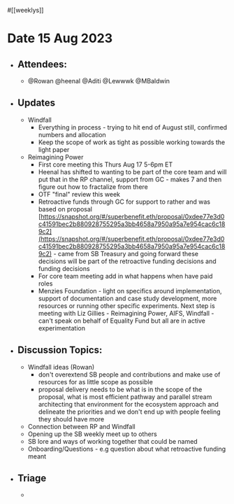 #[[weeklys]] 
# **Date 15 Aug 2023**
- ## Attendees:
	- @Rowan  @heenal @Aditi @Lewwwk @MBaldwin 
- ## Updates
	- Windfall
		- Everything in process - trying to hit end of August still, confirmed numbers and allocation 
		- Keep the scope of work as tight as possible working towards the light paper
	- Reimagining Power 
		- First core meeting this Thurs Aug 17 5-6pm ET
		- Heenal has shifted to wanting to be part of the core team and will put that in the RP channel, support from GC - makes 7 and then figure out how to fractalize from there
		- OTF "final" review this week 
		- Retroactive funds through GC for support to rather and was based on proposal [https://snapshot.org/#/superbenefit.eth/proposal/0xdee77e3d0c41591bec2b880928755295a3bb4658a7950a95a7e954cac6c189c2](https://snapshot.org/#/superbenefit.eth/proposal/0xdee77e3d0c41591bec2b880928755295a3bb4658a7950a95a7e954cac6c189c2)  - came from SB Treasury and going forward these decisions will be part of the retroactive funding decisions and funding decisions 
		- For core team meeting add in what happens when have paid roles
		- Menzies Foundation - light on specifics around implementation, support of documentation and case study development, more resources or running other specific experiments. Next step is meeting with Liz Gillies - Reimagining Power, AIFS, Windfall - can't speak on behalf of Equality Fund but all are in active experimentation 
- ## Discussion Topics:
	- Windfall ideas (Rowan)
		- don't overextend SB people and contributions and make use of resources for as little scope as possible
		- proposal delivery needs to be what is in the scope of the proposal, what is most efficient pathway and parallel stream architecting that environment for the ecosystem approach and delineate the priorities and we don't end up with people feeling they should have more 
	- Connection between RP and Windfall
	- Opening up the SB weekly meet up to others 
	- SB lore and ways of working together that could be named
	- Onboarding/Questions - e.g question about what retroactive funding meant
- ## Triage
	- 
